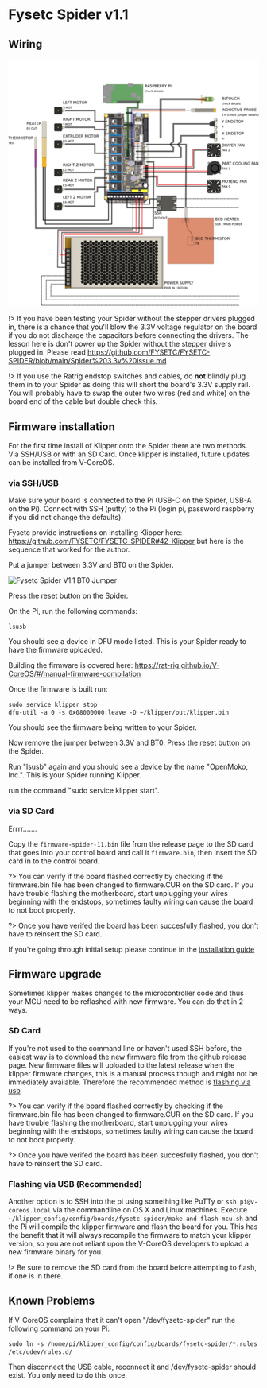 # Fysetc Spider v1.1

## Wiring
![Fysetc Spider V1.1 Wiring Diagram](_media/spider-11-wiring.png)

!> If you have been testing your Spider without the stepper drivers plugged in, there is a chance that you'll blow the 3.3V voltage regulator on the board if you do not discharge the capacitors before connecting the drivers. The lesson here is don't power up the Spider without the stepper drivers plugged in. Please read https://github.com/FYSETC/FYSETC-SPIDER/blob/main/Spider%203.3v%20issue.md

!> If you use the Ratrig endstop switches and cables, do **not** blindly plug them in to your Spider as doing this will short the board's 3.3V supply rail.  You will probably have to swap the outer two wires (red and white) on the board end of the cable but double check this.

## Firmware installation

For the first time install of Klipper onto the Spider there are two methods.  Via
SSH/USB or with an SD Card.  Once klipper is installed, future updates
can be installed from V-CoreOS.

### via SSH/USB

Make sure your board is connected to the Pi (USB-C on the Spider, USB-A on the Pi). Connect with SSH (putty) to the Pi (login pi, password raspberry if you did
not change the defaults).

Fysetc provide instructions on installing Klipper here: https://github.com/FYSETC/FYSETC-SPIDER#42-Klipper
but here is the sequence that worked for the author.

Put a jumper between 3.3V and BT0 on the Spider.

![Fysetc Spider V1.1 BT0 Jumper](_media/BTO-jumper.png)

Press the reset button on the Spider.

On the Pi, run the following commands:

	lsusb

You should see a device in DFU mode listed. This is your Spider ready to have the firmware
uploaded.

Building the firmware is covered here: https://rat-rig.github.io/V-CoreOS/#/manual-firmware-compilation

Once the firmware is built run:

	sudo service klipper stop
	dfu-util -a 0 -s 0x08000000:leave -D ~/klipper/out/klipper.bin

You should see the firmware being written to your Spider.

Now remove the jumper between 3.3V and BT0.  Press the reset button on the Spider.

Run "lsusb" again and you should see a device by the name "OpenMoko, Inc.". This is your Spider running Klipper.

run the command "sudo service klipper start".


### via SD Card

Errrr....... 

Copy the `firmware-spider-11.bin` file from the release page to the SD card that goes into your control board and call it `firmware.bin`, then insert the SD card in to the control board.

?> 
You can verify if the board flashed correctly by checking if the firmware.bin file has been changed to firmware.CUR on the SD card. If you have trouble flashing the motherboard, start unplugging your wires beginning with the endstops, sometimes faulty wiring can cause the board to not boot properly.

?> Once you have verifed the board has been succesfully flashed, you don't have to reinsert the SD card.

If you're going through initial setup please continue in the [installation guide](installation.md#setup)
## Firmware upgrade

Sometimes klipper makes changes to the microcontroller code and thus your MCU need to be reflashed with new firmware. You can do that in 2 ways.

### SD Card
If you're not used to the command line or haven't used SSH before, the easiest way is to download the new firmware file from the github release page. New firmware files will uploaded to the latest release when the klipper firmware changes, this is a manual process though and might not be immediately available. Therefore the recommended method is [flashing via usb](#flashing-via-usb)

?> 
You can verify if the board flashed correctly by checking if the firmware.bin file has been changed to firmware.CUR on the SD card. If you have trouble flashing the motherboard, start unplugging your wires beginning with the endstops, sometimes faulty wiring can cause the board to not boot properly.

?> Once you have verifed the board has been succesfully flashed, you don't have to reinsert the SD card.

### Flashing via USB (Recommended)
Another option is to SSH into the pi using something like PuTTy or `ssh pi@v-coreos.local` via the commandline on OS X and Linux machines. Execute `~/klipper_config/config/boards/fysetc-spider/make-and-flash-mcu.sh` and the Pi will compile the klipper firmware and flash the board for you. This has the benefit that it will always recompile the firmware to match your klipper version, so you are not reliant upon the V-CoreOS developers to upload a new firmware binary for you.

!> Be sure to remove the SD card from the board before attempting to flash, if one is in there.

## Known Problems

If V-CoreOS complains that it can't open "/dev/fysetc-spider" run the following command on your Pi:

	sudo ln -s /home/pi/klipper_config/config/boards/fysetc-spider/*.rules /etc/udev/rules.d/

Then disconnect the USB cable, reconnect it and /dev/fysetc-spider should exist. You only need to do this once.
